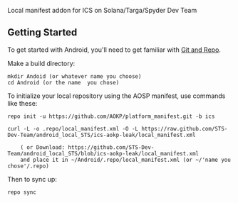 Local manifest addon for ICS on Solana/Targa/Spyder Dev Team

Getting Started
---------------

To get started with Android, you'll need to get
familiar with [Git and Repo](http://source.android.com/download/using-repo).

Make a build directory:

	mkdir Andoid (or whatever name you choose)
	cd Android (or the name  you chose)
	

To initialize your local repository using the AOSP manifest, use commands like these:

    repo init -u https://github.com/AOKP/platform_manifest.git -b ics
    
    curl -L -o .repo/local_manifest.xml -O -L https://raw.github.com/STS-Dev-Team/android_local_STS/ics-aokp-leak/local_manifest.xml

    	( or Download: https://github.com/STS-Dev-Team/android_local_STS/blob/ics-aokp-leak/local_manifest.xml
		and place it in ~/Android/.repo/local_manifest.xml (or ~/'name you chose'/.repo)

Then to sync up:

    repo sync
